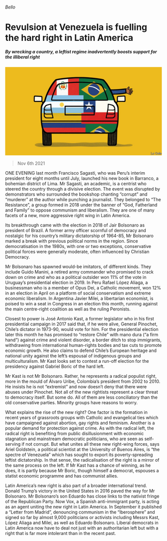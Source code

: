 ###### Bello

# Revulsion at Venezuela is fuelling the hard right in Latin America 

##### By wrecking a country, a leftist regime inadvertently boosts support for the illiberal right 

![image](images/20211106_AMD002_0.jpg) 

> Nov 6th 2021 

ONE EVENING last month Francisco Sagasti, who was Peru’s interim president for eight months until July, launched his new book in Barranco, a bohemian district of Lima. Mr Sagasti, an academic, is a centrist who steered the country through a divisive election. The event was disrupted by demonstrators who surrounded the bookshop chanting “corrupt” and “murderer” at the author while punching a journalist. They belonged to “The Resistance”, a group formed in 2018 under the banner of “God, Fatherland and Family” to oppose communism and liberalism. They are one of many facets of a new, more aggressive right wing in Latin America.

Its breakthrough came with the election in 2018 of Jair Bolsonaro as president of Brazil. A former army officer scornful of democracy and nostalgic for his country’s military dictatorship of 1964-85, Mr Bolsonaro marked a break with previous political norms in the region. Since democratisation in the 1980s, with one or two exceptions, conservative political forces were generally moderate, often influenced by Christian Democracy.


Mr Bolsonaro has spawned would-be imitators, of different kinds. They include Guido Manini, a retired army commander who promised to crack down on crime and who as a political outsider won 11% of the vote in Uruguay’s presidential election in 2019. In Peru Rafael López Aliaga, a businessman who is a member of Opus Dei, a Catholic movement, won 12% in an election in April on a platform of social conservatism and extreme economic liberalism. In Argentina Javier Milei, a libertarian economist, is poised to win a seat in Congress in an election this month, running against the main centre-right coalition as well as the ruling Peronists.

Closest to power is José Antonio Kast, a former legislator who in his first presidential campaign in 2017 said that, if he were alive, General Pinochet, Chile’s dictator in 1973-90, would vote for him. For the presidential election later this month he has promised to “restore Chile” with mano dura (“a firm hand”) against crime and violent disorder, a border ditch to stop immigrants, withdrawing from international human-rights bodies and tax cuts to promote economic growth. He also claims to defend Chile’s European heritage and national unity against the left’s espousal of indigenous groups and multiculturalism. Mr Kast looks set to contest a run-off election for the presidency against Gabriel Boric of the hard left.

Mr Kast is not Mr Bolsonaro. Rather, he represents a radical populist right, more in the mould of Álvaro Uribe, Colombia’s president from 2002 to 2010. He insists he is not “extremist” and now doesn’t deny that there were abuses under Pinochet. Not all of the new rightists represent a clear threat to democracy itself. But some do. All of them are less conciliatory than the old conservative parties. Minority groups have reasons to worry.

What explains the rise of the new right? One factor is the formation in recent years of grassroots groups with Catholic and evangelical ties which have campaigned against abortion, gay rights and feminism. Another is a popular demand for protection against crime. As with the radical left, the radical right is benefiting from public disillusionment with economic stagnation and mainstream democratic politicians, who are seen as self-serving if not corrupt. But what unites all these new right-wing forces, says Ariel Goldstein, a political scientist at the University of Buenos Aires, is “the spectre of Venezuela” which has sought to export its poverty-spreading leftist dictatorship. In that sense, the radicalisation of the right is a mirror of the same process on the left. If Mr Kast has a chance of winning, as he does, it is partly because Mr Boric, though himself a democrat, espouses a statist economic programme and has communist allies.

Latin America’s new right is also part of a broader international trend. Donald Trump’s victory in the United States in 2016 paved the way for Mr Bolsonaro. Mr Bolsonaro’s son Eduardo has close links to the nativist fringe of the Republican Party. Now Vox, a Spanish anti-immigrant party, is acting as an agent uniting the new right in Latin America. In September it published a “Letter from Madrid”, denouncing communism in the “Iberosphere” and signed so far by almost 9,000 politicians or activists including Messrs Kast, López Aliaga and Milei, as well as Eduardo Bolsonaro. Liberal democrats in Latin America now have to deal not just with an authoritarian left but with a right that is far more intolerant than in the recent past.

